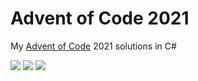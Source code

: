 # Advent of Code 2021

My [Advent of Code](https://adventofcode.com/2021) 2021 solutions in C#

![](https://img.shields.io/badge/day%20📅-17-blue) ![](https://img.shields.io/badge/stars%20⭐-29-yellow) ![](https://img.shields.io/badge/days%20completed-14-red)	
